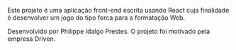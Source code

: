 Este projeto é uma aplicação front-end escrita usando React cuja finalidade é desenvolver um jogo do tipo forca para a formatação Web.

Desenvolvido por Philippe Idalgo Prestes.
O projeto foi motivado pela empresa Driven.
